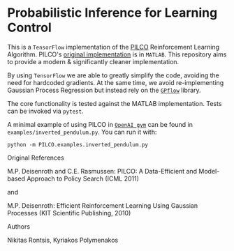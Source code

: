 # Probabilistic Inference for Learning Control
This is a `TensorFlow` implementation of the [PILCO](https://ieeexplore.ieee.org/abstract/document/6654139/) Reinforcement Learning Algorithm. PILCO's [original implementation](http://mlg.eng.cam.ac.uk/pilco/) is in `MATLAB`. This repository aims to provide a modern \& significantly cleaner implementation.

By using `TensorFlow` we are able to greatly simplify the code, avoiding the need for hardcoded gradients. At the same time, we avoid re-implementing Gaussian Process Regression but instead rely on the [`GPflow`](https://github.com/GPflow/GPflow) library.

The core functionality is tested against the MATLAB implementation. Tests can be invoked via `pytest`.

A minimal example of using PILCO in [`OpenAI gym`](https://gym.openai.com) can be found in `examples/inverted_pendulum.py`. You can run it with:
```
python -m PILCO.examples.inverted_pendulum.py
```

Original References

M.P. Deisenroth and C.E. Rasmussen: PILCO: A Data-Efficient and Model-based Approach to Policy Search (ICML 2011) 

and

M.P. Deisenroth: Efficient Reinforcement Learning Using Gaussian Processes (KIT Scientific Publishing, 2010)

Authors 

Nikitas Rontsis, Kyriakos Polymenakos